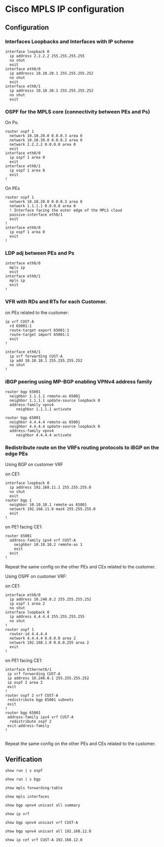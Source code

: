 # Cisco MPLS IP configuration

## Configuration

### Interfaces Loopbacks and Interfaces with IP scheme
```
interface loopback 0
  ip address 2.2.2.2 255.255.255.255
  no shut
  exit
interface eth0/0
  ip addresss 10.10.20.1 255.255.255.252
  no shut
  exit
interface eth0/1
  ip addresss 10.10.30.1 255.255.255.252
  no shut
  exit
```


### OSPF for the MPLS core (connectivity between PEs and Ps)
On Ps:
```
router ospf 1
  network 10.10.20.0 0.0.0.3 area 0
  network 10.10.30.0 0.0.0.3 area 0
  network 2.2.2.2 0.0.0.0 area 0
  exit
interface eth0/0
  ip ospf 1 area 0
  exit
interface eth0/1
  ip ospf 1 area 0
  exit
!
```

On PEs
```
router ospf 1
  network 10.10.20.0 0.0.0.3 area 0
  network 1.1.1.1 0.0.0.0 area 0
  ! Interface facing the outer edge of the MPLS cloud
  passive-interface eth0/1 
  exit
!
interface eth0/0
  ip ospf 1 area 0
  exit
!
```

### LDP adj between PEs and Ps

```
interface eth0/0
  mpls ip
  exit
interface eth0/1
  mpls ip
  exit
!
```

### VFR with RDs and RTs for each Customer.

on PEs related to the customer:
```
ip vrf CUST-A
  rd 65001:1
  route-target export 65001:1
  route-target import 65001:1
  exit
!
```

```
interface eth0/1
  ip vrf forwarding CUST-A
  ip add 10.10.10.1 255.255.255.252
  no shut
!
```

### iBGP peering using MP-BGP enabling VPNv4 address family

```
router bgp 65001
  neighbor 1.1.1.1 remote-as 65001
  neighbor 1.1.1.1 update-source loopback 0
  address-family vpnv4
     neighbor 1.1.1.1 activate
```

```
router bgp 65001
  neighbor 4.4.4.4 remote-as 65001
  neighbor 4.4.4.4 update-source loopback 0
  address-family vpnv4
     neighbor 4.4.4.4 activate
```

### Redistribute route on the VRFs routing protocols to iBGP on the edge PEs

Using BGP on customer VRF

on CE1:

```
interface loopback 0
  ip address 192.168.11.1 255.255.255.0
  no shut
  exit
router bgp 1
  neighbor 10.10.10.1 remote-as 65001
  network 192.168.11.0 mask 255.255.255.0
  exit
!
```

on PE1 facing CE1:

```
router 65001
  address-family ipv4 vrf CUST-A
    neighbor 10.10.10.2 remote-as 1
    exit
  exit
!
```

Repeat the same config on the other PEs and CEs related to the customer.

Using OSPF on customer VRF:

on CE1:
```
interface eth0/0
  ip address 10.240.0.2 255.255.255.252
  ip ospf 1 area 2
  no shut
interface loopback 0
  ip address 4.4.4.4 255.255.255.255
  no shut
!
router ospf 1
  router-id 4.4.4.4
  network 4.4.4.4 0.0.0.0 area 2
  network 192.168.1.0 0.0.0.255 area 2
  exit
!
```

on PE1 facing CE1:
```
interface Ethernet0/1
 ip vrf forwarding CUST-A
 ip address 10.240.0.1 255.255.255.252
 ip ospf 2 area 2
 exit
!
router ospf 2 vrf CUST-A
 redistribute bgp 65001 subnets
 exit
!
router bgp 65001
 address-family ipv4 vrf CUST-A
  redistribute ospf 2
 exit-address-family
!
  
```

Repeat the same config on the other PEs and CEs related to the customer.


## Verification

```
show run | s ospf
```

```
show run | s bgp
```

```
show mpls forwarding-table
```

```
show mpls interfaces
```

```
show bgp vpnv4 unicast all summary
```

```
show ip vrf
```

```
show bgp vpnv4 unicast vrf CUST-A
```

```
show bgp vpnv4 unicast all 192.168.12.0
```

```
show ip cef vrf CUST-A 192.168.12.0
```
